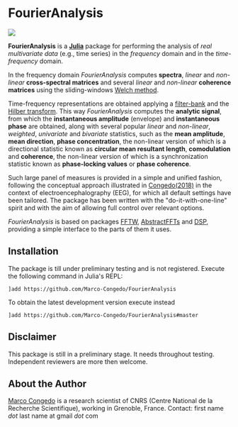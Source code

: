 # FourierAnalysis

[![](https://img.shields.io/badge/docs-dev-blue.svg)](https://Marco-Congedo.github.io/FourierAnalysis.jl/latest)

**FourierAnalysis** is a [**Julia**](https://julialang.org/) package for
performing the analysis of *real multivariate data* (e.g., time series)
in the *frequency* domain and in the *time-frequency* domain.

In the frequency domain *FourierAnalysis* computes **spectra**, *linear* and
*non-linear* **cross-spectral matrices** and several *linear* and *non-linear* **coherence matrices** using the sliding-windows [Welch method](https://en.wikipedia.org/wiki/Welch%27s_method).

Time-frequency representations are obtained applying a
[filter-bank](https://en.wikipedia.org/wiki/Filter_bank) and the
[Hilber transform](https://en.wikipedia.org/wiki/Hilbert_transform).
This way *FourierAnalysis* computes the **analytic signal**, from which the **instantaneous amplitude** (envelope) and **instantaneous phase** are obtained, along with several popular *linear* and *non-linear*, *weighted*, *univariate* and *bivariate* statistics, such as the **mean amplitude**, **mean direction**, **phase concentration**, the non-linear version of which is a directional statistic known as **circular mean resultant length**, **comodulation** and **coherence**, the non-linear version of which is a synchronization statistic known as **phase-locking values** or **phase coherence**.

Such large panel of measures is provided in a simple and unified fashion,
following the conceptual approach illustrated in
[Congedo(2018)](https://hal.archives-ouvertes.fr/hal-01868538/document)
in the context of electroencephalography (EEG), for which all default settings
have been tailored. The package has been written with the "do-it-with-one-line" spirit and with the aim of allowing full control over relevant options.

*FourierAnalysis* is based on packages [FFTW](https://github.com/JuliaMath/FFTW.jl),
[AbstractFFTs](https://github.com/JuliaMath/AbstractFFTs.jl) and
[DSP](https://github.com/JuliaDSP/DSP.jl), providing a simple interface to the parts of them it uses.

## Installation

The package is till under preliminary testing and is not registered.
Execute the following command in Julia's REPL:

    ]add https://github.com/Marco-Congedo/FourierAnalysis

To obtain the latest development version execute instead

    ]add https://github.com/Marco-Congedo/FourierAnalysis#master

## Disclaimer

This package is still in a preliminary stage.
It needs throughout testing.
Independent reviewers are more then welcome.

## About the Author

[Marco Congedo](https://sites.google.com/site/marcocongedo) is
a research scientist of CNRS (Centre National de la Recherche Scientifique), working in Grenoble, France. Contact: first name *dot* last name at gmail *dot* com
